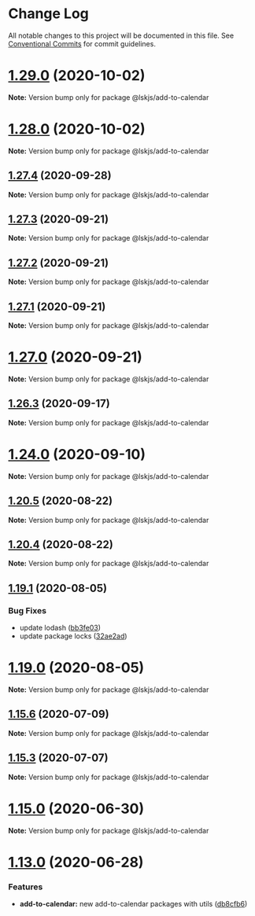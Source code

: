 # Change Log

All notable changes to this project will be documented in this file.
See [Conventional Commits](https://conventionalcommits.org) for commit guidelines.

# [1.29.0](https://github.com/lskjs/ux/tree/master/packages/extra/compare/v1.28.0...v1.29.0) (2020-10-02)

**Note:** Version bump only for package @lskjs/add-to-calendar





# [1.28.0](https://github.com/lskjs/ux/tree/master/packages/extra/compare/v1.27.4...v1.28.0) (2020-10-02)

**Note:** Version bump only for package @lskjs/add-to-calendar





## [1.27.4](https://github.com/lskjs/ux/tree/master/packages/extra/compare/v1.27.3...v1.27.4) (2020-09-28)

**Note:** Version bump only for package @lskjs/add-to-calendar





## [1.27.3](https://github.com/lskjs/ux/tree/master/packages/extra/compare/v1.27.2...v1.27.3) (2020-09-21)

**Note:** Version bump only for package @lskjs/add-to-calendar





## [1.27.2](https://github.com/lskjs/ux/tree/master/packages/extra/compare/v1.27.1...v1.27.2) (2020-09-21)

**Note:** Version bump only for package @lskjs/add-to-calendar





## [1.27.1](https://github.com/lskjs/ux/tree/master/packages/extra/compare/v1.27.0...v1.27.1) (2020-09-21)

**Note:** Version bump only for package @lskjs/add-to-calendar





# [1.27.0](https://github.com/lskjs/ux/tree/master/packages/extra/compare/v1.26.5...v1.27.0) (2020-09-21)

**Note:** Version bump only for package @lskjs/add-to-calendar





## [1.26.3](https://github.com/lskjs/ux/tree/master/packages/extra/compare/v1.26.2...v1.26.3) (2020-09-17)

**Note:** Version bump only for package @lskjs/add-to-calendar





# [1.24.0](https://github.com/lskjs/ux/tree/master/packages/extra/compare/v1.23.2...v1.24.0) (2020-09-10)

**Note:** Version bump only for package @lskjs/add-to-calendar





## [1.20.5](https://github.com/lskjs/ux/tree/master/packages/extra/compare/v1.20.4...v1.20.5) (2020-08-22)

**Note:** Version bump only for package @lskjs/add-to-calendar





## [1.20.4](https://github.com/lskjs/ux/tree/master/packages/extra/compare/v1.20.3...v1.20.4) (2020-08-22)

**Note:** Version bump only for package @lskjs/add-to-calendar





## [1.19.1](https://github.com/lskjs/ux/tree/master/packages/extra/compare/v1.19.0...v1.19.1) (2020-08-05)


### Bug Fixes

* update lodash ([bb3fe03](https://github.com/lskjs/ux/tree/master/packages/extra/commit/bb3fe03a1cacfe5599b406aeb6141a5d127a9d74))
* update package locks ([32ae2ad](https://github.com/lskjs/ux/tree/master/packages/extra/commit/32ae2ad9cfd0d1024ecc610f046acc8b01997ff2))





# [1.19.0](https://github.com/lskjs/ux/tree/master/packages/extra/compare/v1.18.4...v1.19.0) (2020-08-05)

**Note:** Version bump only for package @lskjs/add-to-calendar





## [1.15.6](https://github.com/lskjs/ux/tree/master/packages/extra/compare/v1.15.5...v1.15.6) (2020-07-09)

**Note:** Version bump only for package @lskjs/add-to-calendar





## [1.15.3](https://github.com/lskjs/ux/tree/master/packages/extra/compare/v1.15.2...v1.15.3) (2020-07-07)

**Note:** Version bump only for package @lskjs/add-to-calendar





# [1.15.0](https://github.com/lskjs/ux/tree/master/packages/extra/compare/v1.14.0...v1.15.0) (2020-06-30)

**Note:** Version bump only for package @lskjs/add-to-calendar





# [1.13.0](https://github.com/lskjs/ux/tree/master/packages/extra/compare/v1.12.1...v1.13.0) (2020-06-28)


### Features

* **add-to-calendar:** new add-to-calendar packages with utils ([db8cfb6](https://github.com/lskjs/ux/tree/master/packages/extra/commit/db8cfb6fe0099cbd3966e659af2e76e31b72beaf))

